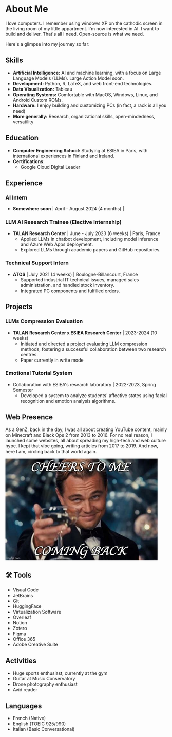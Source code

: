 # About Me

I love computers. I remember using windows XP on the cathodic screen in the living room of my little appartment. I'm now interested in AI. I want to build and deliver. That's all I need. Open-source is what we need.

Here's a glimpse into my journey so far:

## Skills

- **Artificial Intelligence:** AI and machine learning, with a focus on Large Language Models (LLMs). Large Action Model soon.
- **Development:** Python, R, LaTeX, and web front-end technologies.
- **Data Visualization:** Tableau
- **Operating Systems:** Comfortable with MacOS, Windows, Linux, and Android Custom ROMs.
- **Hardware:** I enjoy building and customizing PCs (in fact, a rack is all you need)
- **More generally:** Research, organizational skills, open-mindedness, versatility

## Education

- **Computer Engineering School:** Studying at ESIEA in Paris, with international experiences in Finland and Ireland.
- **Certifications:**
  - Google Cloud Digital Leader


## Experience

### AI Intern
- **Somewhere soon** | April - August 2024 (4 months) | 

### LLM AI Research Trainee (Elective Internship)
- **TALAN Research Center** | June - July 2023 (6 weeks) | Paris, France
  - Applied LLMs in chatbot development, including model inference and Azure Web Apps deployment.
  - Explored LLMs through academic papers and GitHub repositories.

### Technical Support Intern
- **ATOS** | July 2021 (4 weeks) | Boulogne-Billancourt, France
  - Supported industrial IT technical issues, managed sales administration, and handled stock inventory.
  - Integrated PC components and fulfilled orders.

## Projects

### LLMs Compression Evaluation
- **TALAN Research Center x ESIEA Research Center** | 2023-2024 (10 weeks)
  - Initiated and directed a project evaluating LLM compression methods, fostering a successful collaboration between two research centres.
  - Paper currently in write mode 

### Emotional Tutorial System
- Collaboration with ESIEA's research laboratory | 2022-2023, Spring Semester
  - Developed a system to analyze students' affective states using facial recognition and emotion analysis algorithms.

## Web Presence
  As a GenZ, back in the day, I was all about creating YouTube content, mainly on Minecraft and Black Ops 2 from 2013 to 2016. For no real reason, I launched some websites, all about spreading my high-tech and web culture hype. I kept that vibe going, writing articles from 2017 to 2019. And now, here I am, circling back to that world again.

  ![img:b/acc](imback.png)


## 🛠️ Tools

- Visual Code
- JetBrains
- Git
- HuggingFace
- Virtualization Software
- Overleaf
- Notion
- Zotero
- Figma
- Office 365
- Adobe Creative Suite

## Activities

- Huge sports enthusiast, currently at the gym
- Guitar at Music Conservatory
- Drone photography enthusiast
- Avid reader

## Languages

- French (Native)
- English (TOEIC 925/990)
- Italian (Basic Conversational)
